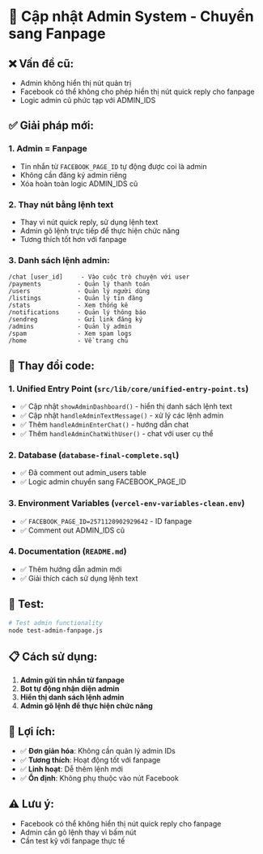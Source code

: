 # 🔧 Cập nhật Admin System - Chuyển sang Fanpage

## ❌ **Vấn đề cũ:**
- Admin không hiển thị nút quản trị
- Facebook có thể không cho phép hiển thị nút quick reply cho fanpage
- Logic admin cũ phức tạp với ADMIN_IDS

## ✅ **Giải pháp mới:**

### **1. Admin = Fanpage**
- Tin nhắn từ `FACEBOOK_PAGE_ID` tự động được coi là admin
- Không cần đăng ký admin riêng
- Xóa hoàn toàn logic ADMIN_IDS cũ

### **2. Thay nút bằng lệnh text**
- Thay vì nút quick reply, sử dụng lệnh text
- Admin gõ lệnh trực tiếp để thực hiện chức năng
- Tương thích tốt hơn với fanpage

### **3. Danh sách lệnh admin:**

```
/chat [user_id]     - Vào cuộc trò chuyện với user
/payments          - Quản lý thanh toán
/users             - Quản lý người dùng  
/listings          - Quản lý tin đăng
/stats             - Xem thống kê
/notifications     - Quản lý thông báo
/sendreg           - Gửi link đăng ký
/admins            - Quản lý admin
/spam              - Xem spam logs
/home              - Về trang chủ
```

## 🔄 **Thay đổi code:**

### **1. Unified Entry Point (`src/lib/core/unified-entry-point.ts`)**
- ✅ Cập nhật `showAdminDashboard()` - hiển thị danh sách lệnh text
- ✅ Cập nhật `handleAdminTextMessage()` - xử lý các lệnh admin
- ✅ Thêm `handleAdminEnterChat()` - hướng dẫn chat
- ✅ Thêm `handleAdminChatWithUser()` - chat với user cụ thể

### **2. Database (`database-final-complete.sql`)**
- ✅ Đã comment out admin_users table
- ✅ Logic admin chuyển sang FACEBOOK_PAGE_ID

### **3. Environment Variables (`vercel-env-variables-clean.env`)**
- ✅ `FACEBOOK_PAGE_ID=2571120902929642` - ID fanpage
- ✅ Comment out ADMIN_IDS cũ

### **4. Documentation (`README.md`)**
- ✅ Thêm hướng dẫn admin mới
- ✅ Giải thích cách sử dụng lệnh text

## 🧪 **Test:**

```bash
# Test admin functionality
node test-admin-fanpage.js
```

## 📋 **Cách sử dụng:**

1. **Admin gửi tin nhắn từ fanpage**
2. **Bot tự động nhận diện admin**
3. **Hiển thị danh sách lệnh admin**
4. **Admin gõ lệnh để thực hiện chức năng**

## 🎯 **Lợi ích:**

- ✅ **Đơn giản hóa**: Không cần quản lý admin IDs
- ✅ **Tương thích**: Hoạt động tốt với fanpage
- ✅ **Linh hoạt**: Dễ thêm lệnh mới
- ✅ **Ổn định**: Không phụ thuộc vào nút Facebook

## ⚠️ **Lưu ý:**

- Facebook có thể không hiển thị nút quick reply cho fanpage
- Admin cần gõ lệnh thay vì bấm nút
- Cần test kỹ với fanpage thực tế

